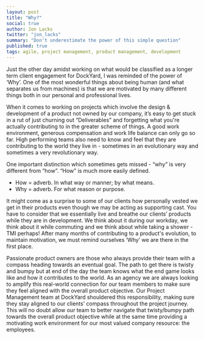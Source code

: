 ```yaml
---
layout: post
title: "Why?"
social: true
author: Jon Lacks
twitter: "jon_lacks"
summary: "Don't underestimate the power of this simple question"
published: true
tags: agile, project management, product management, development
---
```

Just the other day amidst working on what would be classified as a longer term client engagement for DockYard, I was reminded of the power of ‘Why’.  One of the most wonderful things about being human (and what separates us from machines) is that we are motivated by many different things both in our personal and professional lives.  

When it comes to working on projects which involve the design & development of a product not owned by our company, it’s easy to get stuck in a rut of just churning out “Deliverables” and forgetting what you're actually contributing to in the greater scheme of things.    A good work environment, generous compensation and work life balance can only go so far.  High performing teams also need to know and feel that they are contributing to the world they live in - sometimes in an evolutionary way and sometimes a very revolutionary way. 

One important distinction which sometimes gets missed - “why” is very different from “how”.  “How” is much more easily defined.

 - How = adverb. In what way or manner; by what means.
 - Why = adverb. For what reason or purpose.

It might come as a surprise to some of our clients how personally vested we get in their products even though we may be acting as supporting cast.  You have to consider that we essentially live and breathe our clients’ products while they are in development.  We think about it during our workday, we think about it while commuting and we think about while taking a shower - TMI perhaps!  After many months of contributing to a product's evolution, to maintain motivation, we must remind ourselves ‘Why’ we are there in the first place.

Passionate product owners are those who always provide their team with a compass heading towards an eventual goal. The path to get there is twisty and bumpy but at end of the day the team knows what the end game looks like and how it contributes to the world.    As an agency we are always looking to amplify this real-world connection for our team members  to make sure they feel aligned with the overall product objective.  Our Project Management team at DockYard shouldered this responsibility, making sure they stay aligned to our clients’ compass throughout the project journey.  This will no doubt allow our team to better navigate that twisty/bumpy path towards the overall product objective while at the same time providing a motivating work environment for our most valued company resource: the employees.
